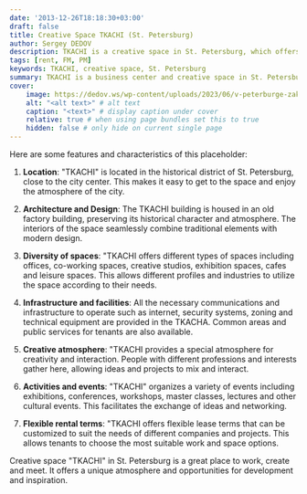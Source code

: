 ```yaml
---
date: '2013-12-26T18:18:30+03:00'
draft: false
title: Creative Space TKACHI (St. Petersburg)
author: Sergey DEDOV
description: TKACHI is a creative space in St. Petersburg, which offers a unique environment for work, creativity and interaction
tags: [rent, FM, PM]
keywords: TKACHI, creative space, St. Petersburg
summary: TKACHI is a business center and creative space in St. Petersburg. It is located on the Obvodnoy Canal embankment, at 60, Nab. Obvodnoy Canal. TKACHI is a multifunctional center for work, education, recreation and various events.
cover:
    image: https://dedov.ws/wp-content/uploads/2023/06/v-peterburge-zakrylos-kreativnoe-prostranstvo-tkachi-kotoroe-raspolagalos-na-naberezhnoj-obvodnogo-kanala-60-na-8230-1024x680.jpg
    alt: "<alt text>" # alt text
    caption: "<text>" # display caption under cover
    relative: true # when using page bundles set this to true
    hidden: false # only hide on current single page
---
```


Here are some features and characteristics of this placeholder:
1. **Location**: "TKACHI" is located in the historical district of St. Petersburg, close to the city center. This makes it easy to get to the space and enjoy the atmosphere of the city.

2. **Architecture and Design**: The TKACHI building is housed in an old factory building, preserving its historical character and atmosphere. The interiors of the space seamlessly combine traditional elements with modern design.

3. **Diversity of spaces**: "TKACHI offers different types of spaces including offices, co-working spaces, creative studios, exhibition spaces, cafes and leisure spaces. This allows different profiles and industries to utilize the space according to their needs.

4. **Infrastructure and facilities**: All the necessary communications and infrastructure to operate such as internet, security systems, zoning and technical equipment are provided in the TKACHA. Common areas and public services for tenants are also available.

5. **Creative atmosphere**: "TKACHI provides a special atmosphere for creativity and interaction. People with different professions and interests gather here, allowing ideas and projects to mix and interact.

6. **Activities and events**: "TKACHI" organizes a variety of events including exhibitions, conferences, workshops, master classes, lectures and other cultural events. This facilitates the exchange of ideas and networking.

7. **Flexible rental terms**: "TKACHI offers flexible lease terms that can be customized to suit the needs of different companies and projects. This allows tenants to choose the most suitable work and space options.

Creative space "TKACHI" in St. Petersburg is a great place to work, create and meet. It offers a unique atmosphere and opportunities for development and inspiration.